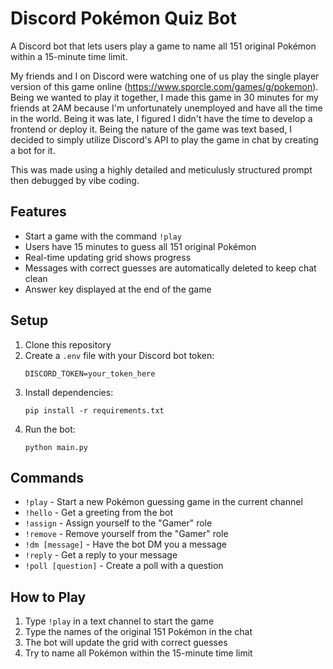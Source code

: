 # Discord Pokémon Quiz Bot

A Discord bot that lets users play a game to name all 151 original Pokémon within a 15-minute time limit. 

My friends and I on Discord were watching one of us play the single player version of this game online (https://www.sporcle.com/games/g/pokemon). Being we wanted to play it together, I made this game in 30 minutes for my friends at 2AM because I'm unfortunately unemployed and have all the time in the world. Being it was late, I figured I didn't have the time to develop a frontend or deploy it. Being the nature of the game was text based, I decided to simply utilize Discord's API to play the game in chat by creating a bot for it.

This was made using a highly detailed and meticulusly structured prompt then debugged by vibe coding.

## Features

- Start a game with the command `!play`
- Users have 15 minutes to guess all 151 original Pokémon
- Real-time updating grid shows progress
- Messages with correct guesses are automatically deleted to keep chat clean
- Answer key displayed at the end of the game

## Setup

1. Clone this repository
2. Create a `.env` file with your Discord bot token:
   ```
   DISCORD_TOKEN=your_token_here
   ```
3. Install dependencies:
   ```
   pip install -r requirements.txt
   ```
4. Run the bot:
   ```
   python main.py
   ```

## Commands

- `!play` - Start a new Pokémon guessing game in the current channel
- `!hello` - Get a greeting from the bot
- `!assign` - Assign yourself to the "Gamer" role
- `!remove` - Remove yourself from the "Gamer" role
- `!dm [message]` - Have the bot DM you a message
- `!reply` - Get a reply to your message
- `!poll [question]` - Create a poll with a question

## How to Play

1. Type `!play` in a text channel to start the game
2. Type the names of the original 151 Pokémon in the chat
3. The bot will update the grid with correct guesses
4. Try to name all Pokémon within the 15-minute time limit